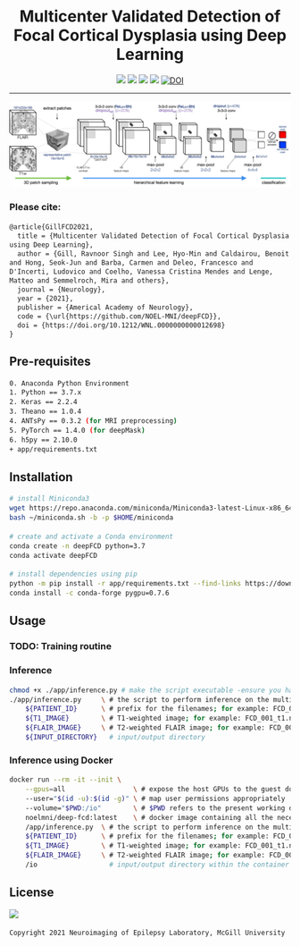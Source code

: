 <h1 align="center">
  <b>Multicenter Validated Detection of Focal Cortical Dysplasia using Deep Learning</b><br>
</h1>

<p align="center">
      <a href="https://www.python.org/">
        <img src="https://img.shields.io/badge/Python-3.7-ff69b4.svg" /></a>
      <a href= "https://keras.io/">
        <img src="https://img.shields.io/badge/Keras-2.2.4-2BAF2B.svg" /></a>
      <a href= "https://github.com/Theano/Theano">
        <img src="https://img.shields.io/badge/Theano-1.0.4-2BAF2B.svg" /></a>
      <a href= "https://github.com/NOEL-MNI/deepFCD/blob/main/LICENSE">
        <img src="https://img.shields.io/badge/License-BSD%203--Clause-blue.svg" /></a>
      <a href="https://doi.org/10.5281/zenodo.4521706">
        <img src="https://zenodo.org/badge/DOI/10.5281/zenodo.4521706.svg" alt="DOI"></a>
</p>


------------------------

![](assets/diagram.jpg)

### Please cite:
```TeX
@article{GillFCD2021,
  title = {Multicenter Validated Detection of Focal Cortical Dysplasia using Deep Learning},
  author = {Gill, Ravnoor Singh and Lee, Hyo-Min and Caldairou, Benoit and Hong, Seok-Jun and Barba, Carmen and Deleo, Francesco and D'Incerti, Ludovico and Coelho, Vanessa Cristina Mendes and Lenge, Matteo and Semmelroch, Mira and others},
  journal = {Neurology},
  year = {2021},
  publisher = {Americal Academy of Neurology},
  code = {\url{https://github.com/NOEL-MNI/deepFCD}},
  doi = {https://doi.org/10.1212/WNL.0000000000012698}
}
```

## Pre-requisites
```bash
0. Anaconda Python Environment
1. Python == 3.7.x
2. Keras == 2.2.4
3. Theano == 1.0.4
4. ANTsPy == 0.3.2 (for MRI preprocessing)
5. PyTorch == 1.4.0 (for deepMask)
6. h5py == 2.10.0
+ app/requirements.txt
```

## Installation

```bash
# install Miniconda3
wget https://repo.anaconda.com/miniconda/Miniconda3-latest-Linux-x86_64.sh -O ~/miniconda.sh
bash ~/miniconda.sh -b -p $HOME/miniconda

# create and activate a Conda environment
conda create -n deepFCD python=3.7
conda activate deepFCD

# install dependencies using pip
python -m pip install -r app/requirements.txt --find-links https://download.pytorch.org/whl/torch_stable.html
conda install -c conda-forge pygpu=0.7.6
```


## Usage
### TODO: Training routine

### Inference
```bash
chmod +x ./app/inference.py # make the script executable -ensure you have the requisite permissions
./app/inference.py     \ # the script to perform inference on the multimodal MRI images
    ${PATIENT_ID}      \ # prefix for the filenames; for example: FCD_001 (needed for outputs only)
    ${T1_IMAGE}        \ # T1-weighted image; for example: FCD_001_t1.nii.gz or t1.nii.gz [T1 is specified before FLAIR - order is important]
    ${FLAIR_IMAGE}     \ # T2-weighted FLAIR image; for example: FCD_001_t2.nii.gz or flair.nii.gz [T1 is specified before FLAIR - order is important]
    ${INPUT_DIRECTORY}   # input/output directory
```
### Inference using Docker
```bash
docker run --rm -it --init \
    --gpus=all                 \ # expose the host GPUs to the guest docker container
    --user="$(id -u):$(id -g)" \ # map user permissions appropriately
    --volume="$PWD:/io"        \ # $PWD refers to the present working directory containing the input images, can be modified to a local host directory
    noelmni/deep-fcd:latest    \ # docker image containing all the necessary software dependencies
    /app/inference.py  \ # the script to perform inference on the multimodal MRI images
    ${PATIENT_ID}      \ # prefix for the filenames; for example: FCD_001 (needed for outputs only)
    ${T1_IMAGE}        \ # T1-weighted image; for example: FCD_001_t1.nii.gz or t1.nii.gz [T1 is specified before FLAIR - order is important]
    ${FLAIR_IMAGE}     \ # T2-weighted FLAIR image; for example: FCD_001_t2.nii.gz or flair.nii.gz [T1 is specified before FLAIR - order is important]
    /io                  # input/output directory within the container mapped to ${PWD} [ DO NOT MODIFY]
```

## License
<a href= "https://opensource.org/licenses/BSD-3-Clause"><img src="https://img.shields.io/badge/License-BSD%203--Clause-blue.svg" /></a>

```console
Copyright 2021 Neuroimaging of Epilepsy Laboratory, McGill University
```
